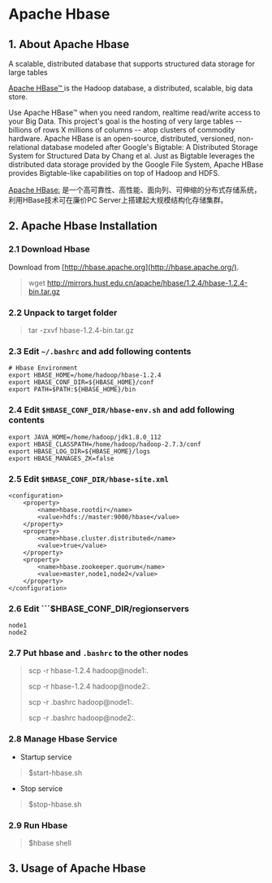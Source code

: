 
# Apache Hbase

## 1. About Apache Hbase
A scalable, distributed database that supports structured data storage for large tables

[Apache HBase™ ](http://hbase.apache.org/)is the Hadoop database, a distributed, scalable, big data store.

Use Apache HBase™ when you need random, realtime read/write access to your Big Data. This project's goal is the hosting of very large tables -- billions of rows X millions of columns -- atop clusters of commodity hardware. Apache HBase is an open-source, distributed, versioned, non-relational database modeled after Google's Bigtable: A Distributed Storage System for Structured Data by Chang et al. Just as Bigtable leverages the distributed data storage provided by the Google File System, Apache HBase provides Bigtable-like capabilities on top of Hadoop and HDFS.

[Apache HBase:](http://blog.fens.me/hadoop-family-roadmap/) 是一个高可靠性、高性能、面向列、可伸缩的分布式存储系统，利用HBase技术可在廉价PC Server上搭建起大规模结构化存储集群。


## 2. Apache Hbase Installation
### 2.1 Download Hbase
Download from [http://hbase.apache.org](http://hbase.apache.org/).
> wget http://mirrors.hust.edu.cn/apache/hbase/1.2.4/hbase-1.2.4-bin.tar.gz

### 2.2 Unpack to target folder
> tar -zxvf hbase-1.2.4-bin.tar.gz

### 2.3 Edit ```~/.bashrc``` and add following contents

```
# Hbase Environment
export HBASE_HOME=/home/hadoop/hbase-1.2.4
export HBASE_CONF_DIR=${HBASE_HOME}/conf
export PATH=$PATH:${HBASE_HOME}/bin
```

### 2.4 Edit ```$HBASE_CONF_DIR/hbase-env.sh``` and add following contents

```
export JAVA_HOME=/home/hadoop/jdk1.8.0_112
export HBASE_CLASSPATH=/home/hadoop/hadoop-2.7.3/conf
export HBASE_LOG_DIR=${HBASE_HOME}/logs
export HBASE_MANAGES_ZK=false
```

### 2.5 Edit ```$HBASE_CONF_DIR/hbase-site.xml```

```
<configuration>
    <property>
        <name>hbase.rootdir</name>
        <value>hdfs://master:9000/hbase</value>
    </property>
    <property>
        <name>hbase.cluster.distributed</name>
        <value>true</value>
    </property>
    <property>
        <name>hbase.zookeeper.quorum</name>
        <value>master,node1,node2</value>
    </property>
</configuration>
```

### 2.6 Edit ```$HBASE_CONF_DIR/regionservers
```
node1
node2
```

### 2.7 Put hbase and ```.bashrc``` to the other nodes
> scp -r hbase-1.2.4 hadoop@node1:.
>
> scp -r hbase-1.2.4 hadoop@node2:.
> 
> scp -r .bashrc hadoop@node1:.
>
> scp -r .bashrc hadoop@node2:.

### 2.8 Manage Hbase Service
* Startup service
> $start-hbase.sh

* Stop service 
> $stop-hbase.sh

### 2.9 Run Hbase
> $hbase shell

## 3. Usage of Apache Hbase
